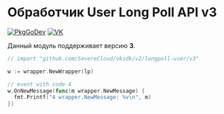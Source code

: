 # Обработчик User Long Poll API v3

[![PkgGoDev](https://pkg.go.dev/badge/github.com/SevereCloud/vksdk/v2/longpoll-user/v3)](https://pkg.go.dev/github.com/SevereCloud/vksdk/v2/longpoll-user/v3)
[![VK](https://img.shields.io/badge/developers-%234a76a8.svg?logo=VK&logoColor=white)](https://vk.com/dev/using_longpoll)

Данный модуль поддерживает версию **3**.

```go
// import "github.com/SevereCloud/vksdk/v2/longpoll-user/v3"

w := wrapper.NewWrapper(lp)

// event with code 4
w.OnNewMessage(func(m wrapper.NewMessage) {
  fmt.Printf("4 wrapper.NewMessage: %v\n", m)
})
```
